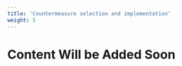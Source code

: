 ```yaml
---
title: 'Countermeasure selection and implementation'
weight: 5
---
```


# Content Will be Added Soon